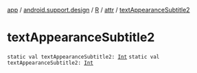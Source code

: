 [app](../../../index.md) / [android.support.design](../../index.md) / [R](../index.md) / [attr](index.md) / [textAppearanceSubtitle2](./text-appearance-subtitle2.md)

# textAppearanceSubtitle2

`static val textAppearanceSubtitle2: `[`Int`](https://kotlinlang.org/api/latest/jvm/stdlib/kotlin/-int/index.html)
`static val textAppearanceSubtitle2: `[`Int`](https://kotlinlang.org/api/latest/jvm/stdlib/kotlin/-int/index.html)
